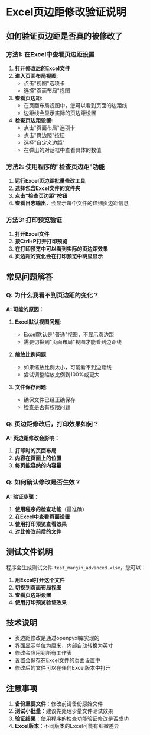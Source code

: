 # Excel页边距修改验证说明

## 如何验证页边距是否真的被修改了

### 方法1: 在Excel中查看页边距设置

1. **打开修改后的Excel文件**
2. **进入页面布局视图**:
   - 点击"视图"选项卡
   - 选择"页面布局"视图
3. **查看页边距**:
   - 在页面布局视图中，您可以看到页面的边距线
   - 边距线会显示实际的页边距设置
4. **检查页边距设置**:
   - 点击"页面布局"选项卡
   - 点击"页边距"按钮
   - 选择"自定义边距"
   - 在弹出的对话框中查看具体的数值

### 方法2: 使用程序的"检查页边距"功能

1. **运行Excel页边距批量修改工具**
2. **选择包含Excel文件的文件夹**
3. **点击"检查页边距"按钮**
4. **查看日志输出**，会显示每个文件的详细页边距信息

### 方法3: 打印预览验证

1. **打开Excel文件**
2. **按Ctrl+P打开打印预览**
3. **在打印预览中可以看到实际的页边距效果**
4. **页边距的变化会在打印预览中明显显示**

## 常见问题解答

### Q: 为什么我看不到页边距的变化？

**A: 可能的原因：**

1. **Excel默认视图问题**:
   - Excel默认是"普通"视图，不显示页边距
   - 需要切换到"页面布局"视图才能看到边距线

2. **缩放比例问题**:
   - 如果缩放比例太小，可能看不到边距线
   - 尝试调整缩放比例到100%或更大

3. **文件保存问题**:
   - 确保文件已经正确保存
   - 检查是否有权限问题

### Q: 页边距修改后，打印效果如何？

**A: 页边距修改会影响：**

1. **打印时的页面布局**
2. **内容在页面上的位置**
3. **每页能容纳的内容量**

### Q: 如何确认修改是否生效？

**A: 验证步骤：**

1. **使用程序的检查功能**（最准确）
2. **在Excel中查看页面设置**
3. **使用打印预览查看效果**
4. **对比修改前后的文件**

## 测试文件说明

程序会生成测试文件 `test_margin_advanced.xlsx`，您可以：

1. **用Excel打开这个文件**
2. **切换到页面布局视图**
3. **查看页边距设置**
4. **使用打印预览验证效果**

## 技术说明

- 页边距修改是通过openpyxl库实现的
- 界面显示单位为厘米，内部自动转换为英寸
- 修改会应用到所有工作表
- 设置会保存在Excel文件的页面设置中
- 修改后的文件可以在任何Excel版本中打开

## 注意事项

1. **备份重要文件**：修改前请备份原始文件
2. **测试小批量**：建议先处理少量文件测试效果
3. **验证结果**：使用程序的检查功能验证修改是否成功
4. **Excel版本**：不同版本的Excel可能有细微差异 